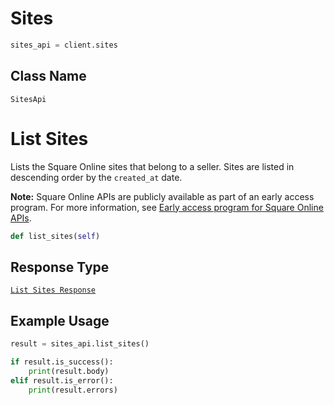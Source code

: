 # Sites

```python
sites_api = client.sites
```

## Class Name

`SitesApi`


# List Sites

Lists the Square Online sites that belong to a seller. Sites are listed in descending order by the `created_at` date.

__Note:__ Square Online APIs are publicly available as part of an early access program. For more information, see [Early access program for Square Online APIs](https://developer.squareup.com/docs/online-api#early-access-program-for-square-online-apis).

```python
def list_sites(self)
```

## Response Type

[`List Sites Response`](../../doc/models/list-sites-response.md)

## Example Usage

```python
result = sites_api.list_sites()

if result.is_success():
    print(result.body)
elif result.is_error():
    print(result.errors)
```

